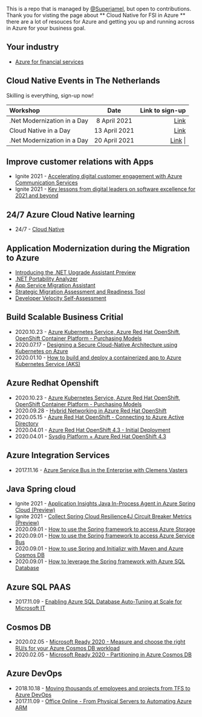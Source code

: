 This is a repo that is managed by [@Superjamel](https://www.github.com/superjamel), but open to contributions. Thank you for visting the page about ** Cloud Native for FSI in Azure ** there are a lot of resouces for Azure and getting you up and running across in Azure for your business goal.

## Your industry
- [Azure for financial services](https://azure.microsoft.com/en-gb/industries/financial/#overview)

## Cloud Native Events in The Netherlands

Skilling is everything, sign-up now!

| Workshop       | Date    | Link to sign-up     |
| :------------- | :----------: | -----------: |
|  .Net Modernization in a Day | 8 April 2021 | [Link](https://mktoevents.com/Microsoft+Event/230721/157-GQE-382?wt.mc_id=AID3024818_QSG_EML_512084)   |
| Cloud Native in a Day  | 13 April 2021 | [Link](https://mktoevents.com/Microsoft+Event/223747/157-GQE-382?wt.mc_id=AID3024819_QSG_EML_512264) |
| .Net Modernization in a Day  | 20 April 2021 | [Link](https://mktoevents.com/Microsoft+Event/227030/157-GQE-382?wt.mc_id=AID3024818_QSG_EML_512087) \|

## Improve customer relations with Apps
- Ignite 2021 - [Accelerating digital customer engagement with Azure Communication Services](https://myignite.microsoft.com/sessions/5685db58-004f-4d85-a6ed-1a8860c6a708)
- Ignite 2021 - [Key lessons from digital leaders on software excellence for 2021 and beyond](https://azure.microsoft.com/en-us/blog/developer-velocity-key-lessons-from-digital-leaders-on-software-excellence-for-2021-and-beyond/)

## 24/7 Azure Cloud Native learning
- 24/7 - [Cloud Native](https://docs.microsoft.com/en-us/learn/tv/?WT.mc_id=academic-19991-cxa&ocid=minibanner)

## Application Modernization during the Migration to Azure
- [Introducing the .NET Upgrade Assistant Preview](https://devblogs.microsoft.com/dotnet/introducing-the-net-upgrade-assistant-preview/)
- [.NET Portability Analyzer](https://docs.microsoft.com/dotnet/standard/analyzers/portability-analyzer)
- [App Service Migration Assistant](https://appmigration.microsoft.com/)
- [Strategic Migration Assessment and Readiness Tool](https://docs.microsoft.com/assessments/?mode=pre-assessment&session=local)
- [Developer Velocity Self-Assessment](https://developervelocityassessment.com/)

## Build Scalable Business Critial
- 2020.10.23 - [Azure Kubernetes Service, Azure Red Hat OpenShift, OpenShift Container Platform - Purchasing Models](https://youtu.be/2KJdA9Su82c)
- 2020.07.17 - [Designing a Secure Cloud-Native Architecture using Kubernetes on Azure](https://youtu.be/fZlw1tfik-A)
- 2020.01.10 - [How to build and deploy a containerized app to Azure Kubernetes Service (AKS)](https://channel9.msdn.com/Shows/Azure-Friday/How-to-build-and-deploy-a-containerized-app-to-Azure-Kubernetes-Service-AKS)


## Azure Redhat Openshift
- 2020.10.23 - [Azure Kubernetes Service, Azure Red Hat OpenShift, OpenShift Container Platform - Purchasing Models](https://youtu.be/2KJdA9Su82c)
- 2020.09.28 - [Hybrid Networking in Azure Red Hat OpenShift](https://www.youtube.com/watch?v=G4VCzeu7K9k)
- 2020.05.15 - [Azure Red Hat OpenShift - Connecting to Azure Active Directory](https://www.youtube.com/watch?v=uqTHphjkolM)
- 2020.04.01 - [Azure Red Hat OpenShift 4.3 - Initial Deployment](https://www.youtube.com/watch?v=r6eZuEDmofs)
- 2020.04.01 - [Sysdig Platform + Azure Red Hat OpenShift 4.3](https://www.youtube.com/watch?v=RL5JaEDTKYs)

## Azure Integration Services
- 2017.11.16 - [Azure Service Bus in the Enterprise with Clemens Vasters](https://www.youtube.com/watch?v=8oWyEkTlQic)

## Java Spring cloud
- Ignite 2021 - [Application Insights Java In-Process Agent in Azure Spring Cloud (Preview)](https://docs.microsoft.com/en-us/azure/spring-cloud/spring-cloud-howto-application-insights)
- Ignite 2021 - [Collect Spring Cloud Resilience4J Circuit Breaker Metrics (Preview)](https://docs.microsoft.com/en-us/azure/spring-cloud/spring-cloud-howto-circuit-breaker-metrics)
- 2020.09.01 - [How to use the Spring framework to access Azure Storage](https://youtu.be/d4SfosPWz8s)
- 2020.09.01 - [How to use the Spring framework to access Azure Service Bus](https://youtu.be/3zoDqgjjT6E)
- 2020.09.01 - [How to use Spring and Initializr with Maven and Azure Cosmos DB](https://youtu.be/IWQboyBohEI)
- 2020.09.01 - [How to leverage the Spring framework with Azure SQL Database](https://youtu.be/RG6UqPJdqIs)

## Azure SQL PAAS
- 2017.11.09 - [Enabling Azure SQL Database Auto-Tuning at Scale for Microsoft IT](https://www.youtube.com/watch?v=hmYL5wyJnfA)
 
## Cosmos DB
- 2020.02.05 - [Microsoft Ready 2020 - Measure and choose the right RU/s for your Azure Cosmos DB workload](https://youtu.be/r0uFsPrBoIU)
- 2020.02.05 - [Microsoft Ready 2020 - Partitioning in Azure Cosmos DB](https://youtu.be/B3nkidWMy_M)

## Azure DevOps
- 2018.10.18 - [Moving thousands of employees and projects from TFS to Azure DevOps](https://www.youtube.com/watch?v=YXdrkNtFG0A)
- 2017.11.09 - [Office Online - From Physical Servers to Automating Azure ARM](https://www.youtube.com/watch?v=5UstGhMMfYs) 
